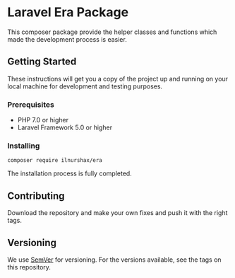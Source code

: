 # Laravel Era Package

This composer package provide the helper classes and functions which made 
the development process is easier.

## Getting Started

These instructions will get you a copy of the project up and running on your local machine 
for development and testing purposes.

### Prerequisites

- PHP 7.0 or higher
- Laravel Framework 5.0 or higher

### Installing

```
composer require ilnurshax/era
```

The installation process is fully completed.

## Contributing

Download the repository and make your own fixes and push it with the right tags.

## Versioning

We use [SemVer](http://semver.org/) for versioning. For the versions available, see the tags on this repository. 

